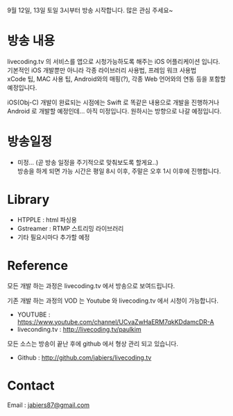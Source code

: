 9월 12일, 13일 토일 3시부터 방송 시작합니다.
많은 관심 주세요~


# 방송 내용
livecoding.tv 의 서비스를 앱으로 시청가능하도록 해주는 iOS 어플리케이션 입니다.  
기본적인 iOS 개발뿐만 아니라 각종 라이브러리 사용법, 프레임 워크 사용법  
xCode 팁, MAC 사용 팁, Android와의 매핑(?), 각종 Web 언어와의 연동 등을 포함할 예정입니다.  
  
iOS(Obj-C) 개발이 완료되는 시점에는 Swift 로 똑같은 내용으로 개발을 진행하거나  
Android 로 개발할 예정인데... 아직 미정입니다. 원하시는 방향으로 나갈 예정입니다.

# 방송일정
- 미정... (곧 방송 일정을 주기적으로 맞춰보도록 할게요..)  
방송을 하게 되면 가능 시간은 평일 8시 이후, 주말은 오후 1시 이후에 진행합니다.

# Library
- HTPPLE : html 파싱용
- Gstreamer : RTMP 스트리밍 라이브러리
- 기타 필요시마다 추가할 예정

# Reference
모든 개발 하는 과정은 livecoding.tv 에서 방송으로 보여드립니다.

기존 개발 하는 과정의 VOD 는 Youtube 와 livecoding.tv 에서 시청이 가능합니다.
- YOUTUBE : https://www.youtube.com/channel/UCvaZwHaERM7qkKDdamcDR-A
- liveconding.tv  : http://livecoding.tv/paulkim

모든 소스는 방송이 끝난 후에 github 에서 형상 관리 되고 있습니다.
- Github : http://github.com/jabiers/livecoding.tv

# Contact
Email : jabiers87@gmail.com
